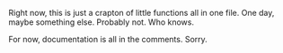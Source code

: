 Right now, this is just a crapton of little functions all in one file.
One day, maybe something else. Probably not. Who knows.

For now, documentation is all in the comments. Sorry.
